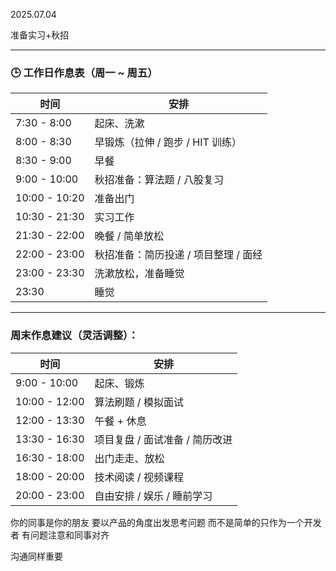 2025.07.04

准备实习+秋招

---

### 🕒 工作日作息表（周一 ~ 周五）

| 时间            | 安排                    |
| ------------- | --------------------- |
| 7:30 - 8:00   | 起床、洗漱                 |
| 8:00 - 8:30   | 早锻炼（拉伸 / 跑步 / HIT 训练） |
| 8:30 - 9:00   | 早餐                    |
| 9:00 - 10:00  | 秋招准备：算法题 / 八股复习       |
| 10:00 - 10:20 | 准备出门                  |
| 10:30 - 21:30 | 实习工作                  |
| 21:30 - 22:00 | 晚餐 / 简单放松             |
| 22:00 - 23:00 | 秋招准备：简历投递 / 项目整理 / 面经 |
| 23:00 - 23:30 | 洗漱放松，准备睡觉             |
| 23:30         | 睡觉                    |

---

### 周末作息建议（灵活调整）：

| 时间            | 安排                 |
| ------------- | ------------------ |
| 9:00 - 10:00  | 起床、锻炼              |
| 10:00 - 12:00 | 算法刷题 / 模拟面试        |
| 12:00 - 13:30 | 午餐 + 休息            |
| 13:30 - 16:30 | 项目复盘 / 面试准备 / 简历改进 |
| 16:30 - 18:00 | 出门走走、放松            |
| 18:00 - 20:00 | 技术阅读 / 视频课程        |
| 20:00 - 23:00 | 自由安排 / 娱乐 / 睡前学习   |





你的同事是你的朋友 要以产品的角度出发思考问题 而不是简单的只作为一个开发者 有问题注意和同事对齐



沟通同样重要
